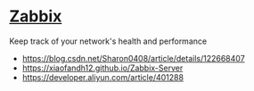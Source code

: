 # [Zabbix](https://www.zabbix.com/network_monitoring)

Keep track of your network's health and performance

- https://blog.csdn.net/Sharon0408/article/details/122668407
- https://xiaofandh12.github.io/Zabbix-Server
- https://developer.aliyun.com/article/401288
